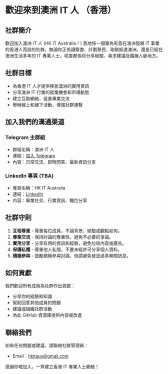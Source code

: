 # 歡迎來到澳洲 IT 人 （香港）

## 社群簡介

歡迎加入澳洲 IT 人 (HK IT Australia！) 我地係一個專為有意在澳洲發展 IT 事業的香港人而設的社群。無論你正係讀緊書、計劃移民、剛剛抵達澳洲，還是已經在澳洲生活多年的 IT 專業人士，呢度都係你分享經驗、尋求建議及擴展人脈地方。

## 社群目標

- 為香港 IT 人才提供移民澳洲的實用資訊
- 分享澳洲 IT 行業的就業機會和市場動態
- 建立互助網絡，促進專業交流
- 舉辦線上和線下活動，增強社群連繫

## 加入我們的溝通渠道

### Telegram 主群組
- 群組名稱：澳洲 IT 人
- 連結：[加入 Telegram](https://t.me/+ljVAZeVkkL01NjA9)
- 內容：日常交流、即時問答、最新資訊分享


### LinkedIn 專頁 (TBA)
- 專頁名稱：HK IT Australia
- 連結：[LinkedIn](#)
- 內容：專業社交、行業資訊、職位分享

## 社群守則

1. **互相尊重** - 尊重每位成員，不論背景、經驗或觀點如何。
2. **專業交流** - 保持討論的專業性，避免不必要的爭論。
3. **實用分享** - 分享有用的資訊和經驗，避免垃圾內容或廣告。
4. **保護私隱** - 尊重他人私隱，不要未經許可分享個人資料。
5. **積極參與** - 鼓勵積極參與討論，但請避免發送過多無關訊息。

## 如何貢獻

我們歡迎所有成員為社群作出貢獻：

- 分享你的經驗和知識
- 幫助回答其他成員的問題
- 建議或組織社群活動
- 為此 GitHub 資源庫提供內容或改進

## 聯絡我們

如有任何問題或建議，請聯絡社群管理員：

- Email：[hkitaus@gmail.com](mailto:hkitaus@gmail.com)

感謝你嘅加入，一齊建立香港 IT 專業人士網絡！
